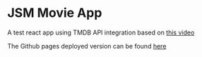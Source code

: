 # JSM Movie App

A test react app using TMDB API integration based on [this video](https://youtu.be/dCLhUialKPQ?si=g1gLAIZ_uacl48n_)

The Github pages deployed version can be found [here](https://orangegrove1955.github.io/jsm-movie-app/)
